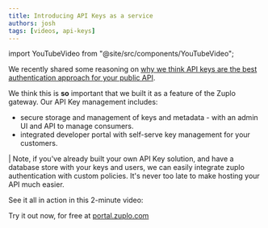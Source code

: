 ```yaml
---
title: Introducing API Keys as a service
authors: josh
tags: [videos, api-keys]
---
```


import YouTubeVideo from "@site/src/components/YouTubeVideo";

We recently shared some reasoning on [why we think API keys are the best authentication approach for your public API](ttps://www.zuplo.com/blog/2022/05/03/you-should-be-using-api-keys).

We think this is **so** important that we built it as a feature of the Zuplo gateway. Our API Key management includes:

- secure storage and management of keys and metadata - with an admin UI and API to manage consumers.
- integrated developer portal with self-serve key management for your customers.

| Note, if you've already built your own API Key solution, and have a database store with your keys and users, we can easily integrate zuplo authentication with custom policies. It's never too late to make hosting your API much easier.

See it all in action in this 2-minute video:

<YouTubeVideo url="https://www.youtube-nocookie.com/embed/uMm01EDJ9_I" />

Try it out now, for free at [portal.zuplo.com](portal.zuplo.com)
